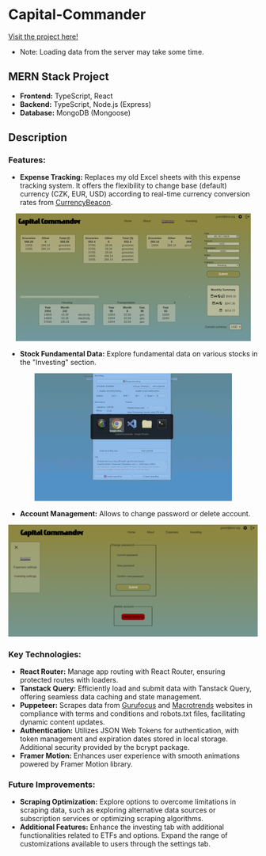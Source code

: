 # Capital-Commander

[Visit the project here!](https://main--capitalcommander.netlify.app)

- Note: Loading data from the server may take some time.

## MERN Stack Project

- **Frontend:** TypeScript, React
- **Backend:** TypeScript, Node.js (Express)
- **Database:** MongoDB (Mongoose)

## Description

### Features:

- **Expense Tracking:** Replaces my old Excel sheets with this expense tracking system. It offers the flexibility to change base (default) currency (CZK, EUR, USD) according to real-time currency conversion rates from [CurrencyBeacon](https://currencybeacon.com/).
<p align="center">
  <img src="https://raw.githubusercontent.com/Andrij-Kolomijec/Capital-Commander/main/client/src/assets/previews/preview-expenses.png" alt="Preview Expenses Screenshot"/>
</p>

- **Stock Fundamental Data:** Explore fundamental data on various stocks in the "Investing" section.
<p align="center">
  <img src="https://raw.githubusercontent.com/Andrij-Kolomijec/Capital-Commander/main/client/src/assets/previews/preview-financials.gif" alt="Preview Investing Gif"/>
</p>

- **Account Management:** Allows to change password or delete account.
<p align="center">
  <img src="https://raw.githubusercontent.com/Andrij-Kolomijec/Capital-Commander/main/client/src/assets/previews/preview-settings.png" alt="Preview Settings Screenshot"/>
</p>

### Key Technologies:

- **React Router:** Manage app routing with React Router, ensuring protected routes with loaders.
- **Tanstack Query:** Efficiently load and submit data with Tanstack Query, offering seamless data caching and state management.
- **Puppeteer:** Scrapes data from [Gurufocus](https://www.gurufocus.com/) and [Macrotrends](https://www.macrotrends.net/) websites in compliance with terms and conditions and robots.txt files, facilitating dynamic content updates.
- **Authentication:** Utilizes JSON Web Tokens for authentication, with token management and expiration dates stored in local storage. Additional security provided by the bcrypt package.
- **Framer Motion:** Enhances user experience with smooth animations powered by Framer Motion library.

### Future Improvements:

- **Scraping Optimization:** Explore options to overcome limitations in scraping data, such as exploring alternative data sources or subscription services or optimizing scraping algorithms.
- **Additional Features:** Enhance the investing tab with additional functionalities related to ETFs and options. Expand the range of customizations available to users through the settings tab.
